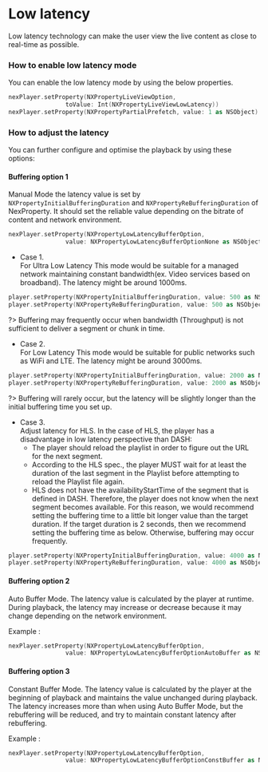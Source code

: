 # Low latency

Low latency technology can make the user view the live content as close to real-time as possible.

### How to enable low latency mode

You can enable the low latency mode by using the below properties.

```swift
nexPlayer.setProperty(NXPropertyLiveViewOption, 
                toValue: Int(NXPropertyLiveViewLowLatency))
nexPlayer.setProperty(NXPropertyPartialPrefetch, value: 1 as NSObject)
```

### How to adjust the latency

You can further configure and optimise the playback by using these options:

#### Buffering option 1

Manual Mode the latency value is set by `NXPropertyInitialBufferingDuration` and `NXPropertyReBufferingDuration` of NexProperty. It should set the reliable value depending on the bitrate of content and network environment.

```swift
nexPlayer.setProperty(NXPropertyLowLatencyBufferOption, 
                value: NXPropertyLowLatencyBufferOptionNone as NSObject)
```

* Case 1.  
    For Ultra Low Latency This mode would be suitable for a managed network maintaining constant bandwidth(ex. Video services based on broadband). The latency might be around 1000ms. 

```swift
player.setProperty(NXPropertyInitialBufferingDuration, value: 500 as NSObject)
player.setProperty(NXPropertyReBufferingDuration, value: 500 as NSObject)
```

?> Buffering may frequently occur when bandwidth (Throughput) is not sufficient to deliver a segment or chunk in time.

* Case 2.  
    For Low Latency This mode would be suitable for public networks such as WiFi and LTE. The latency might be around 3000ms. 

```swift
player.setProperty(NXPropertyInitialBufferingDuration, value: 2000 as NSObject)
player.setProperty(NXPropertyReBufferingDuration, value: 2000 as NSObject)
```

?> Buffering will rarely occur, but the latency will be slightly longer than the initial buffering time you set up.

* Case 3.  
    Adjust latency for HLS. In the case of HLS, the player has a disadvantage in low latency perspective than DASH:
    * The player should reload the playlist in order to figure out the URL for the next segment.
    * According to the HLS spec., the player MUST wait for at least the duration of the last segment in the Playlist before attempting to reload the Playlist file again.
    * HLS does not have the availabilityStartTime of the segment that is defined in DASH. Therefore, the player does not know when the next segment becomes available. For this reason, we would recommend setting the buffering time to a little bit longer value than the target duration. If the target duration is 2 seconds, then we recommend setting the buffering time as below. Otherwise, buffering may occur frequently.

```swift
player.setProperty(NXPropertyInitialBufferingDuration, value: 4000 as NSObject)
player.setProperty(NXPropertyReBufferingDuration, value: 4000 as NSObject)
```


#### Buffering option 2

Auto Buffer Mode. The latency value is calculated by the player at runtime. During playback, the latency may increase or decrease because it may change depending on the network environment.  

Example :

```swift
nexPlayer.setProperty(NXPropertyLowLatencyBufferOption, 
                value: NXPropertyLowLatencyBufferOptionAutoBuffer as NSObject)
```

#### Buffering option 3

Constant Buffer Mode. The latency value is calculated by the player at the beginning of playback and maintains the value unchanged during playback. The latency increases more than when using Auto Buffer Mode, but the rebuffering will be reduced, and try to maintain constant latency after rebuffering.

Example :

```swift
nexPlayer.setProperty(NXPropertyLowLatencyBufferOption, 
                value: NXPropertyLowLatencyBufferOptionConstBuffer as NSObject)
```
